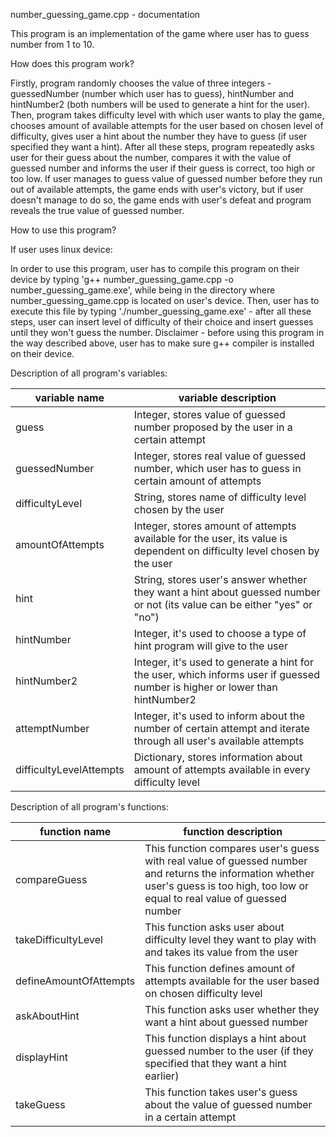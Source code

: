 number_guessing_game.cpp - documentation

This program is an implementation of the game where user has to guess number from 1 to 10.

How does this program work?

Firstly, program randomly chooses the value of three integers - guessedNumber (number which user has to guess), hintNumber and hintNumber2 (both numbers will be used to generate a hint for the user). Then, program takes difficulty level with which user wants to play the game, chooses amount of available attempts for the user based on chosen level of difficulty, gives user a hint about the number they have to guess (if user specified they want a hint). After all these steps, program repeatedly asks user for their guess about the number, compares it with the value of guessed number and informs the user if their guess is correct, too high or too low. If user manages to guess value of guessed number before they run out of available attempts, the game ends with user's victory, but if user doesn't manage to do so, the game ends with user's defeat and program reveals the true value of guessed number.

How to use this program?

If user uses linux device:

In order to use this program, user has to compile this program on their device by typing 'g++ number_guessing_game.cpp -o number_guessing_game.exe', while being in the directory where number_guessing_game.cpp is located on user's device. Then, user has to execute this file by typing './number_guessing_game.exe' - after all these steps, user can insert level of difficulty of their choice and insert guesses until they won't guess the number. Disclaimer - before using this program in the way described above, user has to make sure g++ compiler is installed on their device.

Description of all program's variables:

| variable name | variable description |
| ------------- | -------------------- |
| guess | Integer, stores value of guessed number proposed by the user in a certain attempt |
| guessedNumber | Integer, stores real value of guessed number, which user has to guess in certain amount of attempts |
| difficultyLevel | String, stores name of difficulty level chosen by the user |
| amountOfAttempts | Integer, stores amount of attempts available for the user, its value is dependent on difficulty level chosen by the user |
| hint | String, stores user's answer whether they want a hint about guessed number or not (its value can be either "yes" or "no") |
| hintNumber | Integer, it's used to choose a type of hint program will give to the user |
| hintNumber2 | Integer, it's used to generate a hint for the user, which informs user if guessed number is higher or lower than hintNumber2 |
| attemptNumber | Integer, it's used to inform about the number of certain attempt and iterate through all user's available attempts |
| difficultyLevelAttempts | Dictionary, stores information about amount of attempts available in every difficulty level |

Description of all program's functions:

| function name | function description |
| ------------- | -------------------- |
| compareGuess | This function compares user's guess with real value of guessed number and returns the information whether user's guess is too high, too low or equal to real value of guessed number |
| takeDifficultyLevel | This function asks user about difficulty level they want to play with and takes its value from the user |
| defineAmountOfAttempts | This function defines amount of attempts available for the user based on chosen difficulty level |
| askAboutHint | This function asks user whether they want a hint about guessed number |
| displayHint | This function displays a hint about guessed number to the user (if they specified that they want a hint earlier) |
| takeGuess | This function takes user's guess about the value of guessed number in a certain attempt |